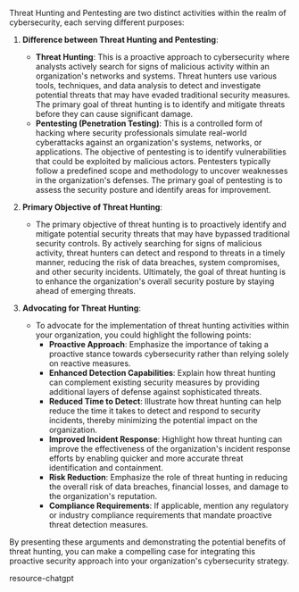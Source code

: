 Threat Hunting and Pentesting are two distinct activities within the realm of cybersecurity, each serving different purposes:

1. **Difference between Threat Hunting and Pentesting**:
   - **Threat Hunting**: This is a proactive approach to cybersecurity where analysts actively search for signs of malicious activity within an organization's networks and systems. Threat hunters use various tools, techniques, and data analysis to detect and investigate potential threats that may have evaded traditional security measures. The primary goal of threat hunting is to identify and mitigate threats before they can cause significant damage.
   - **Pentesting (Penetration Testing)**: This is a controlled form of hacking where security professionals simulate real-world cyberattacks against an organization's systems, networks, or applications. The objective of pentesting is to identify vulnerabilities that could be exploited by malicious actors. Pentesters typically follow a predefined scope and methodology to uncover weaknesses in the organization's defenses. The primary goal of pentesting is to assess the security posture and identify areas for improvement.

2. **Primary Objective of Threat Hunting**:
   - The primary objective of threat hunting is to proactively identify and mitigate potential security threats that may have bypassed traditional security controls. By actively searching for signs of malicious activity, threat hunters can detect and respond to threats in a timely manner, reducing the risk of data breaches, system compromises, and other security incidents. Ultimately, the goal of threat hunting is to enhance the organization's overall security posture by staying ahead of emerging threats.

3. **Advocating for Threat Hunting**:
   - To advocate for the implementation of threat hunting activities within your organization, you could highlight the following points:
     - **Proactive Approach**: Emphasize the importance of taking a proactive stance towards cybersecurity rather than relying solely on reactive measures.
     - **Enhanced Detection Capabilities**: Explain how threat hunting can complement existing security measures by providing additional layers of defense against sophisticated threats.
     - **Reduced Time to Detect**: Illustrate how threat hunting can help reduce the time it takes to detect and respond to security incidents, thereby minimizing the potential impact on the organization.
     - **Improved Incident Response**: Highlight how threat hunting can improve the effectiveness of the organization's incident response efforts by enabling quicker and more accurate threat identification and containment.
     - **Risk Reduction**: Emphasize the role of threat hunting in reducing the overall risk of data breaches, financial losses, and damage to the organization's reputation.
     - **Compliance Requirements**: If applicable, mention any regulatory or industry compliance requirements that mandate proactive threat detection measures.

By presenting these arguments and demonstrating the potential benefits of threat hunting, you can make a compelling case for integrating this proactive security approach into your organization's cybersecurity strategy.




resource-chatgpt

